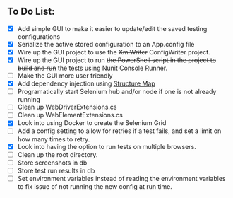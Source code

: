 ## To Do List:
- [x] Add simple GUI to make it easier to update/edit the saved testing configurations
- [x] Serialize the active stored configuration to an App.config file
- [x] Wire up the GUI project to use the ~~XmlWriter~~ ConfigWriter project.
- [x] Wire up the GUI project to run ~~the PowerShell script in the project to build and run~~ the tests using Nunit Console Runner.
- [ ] Make the GUI more user friendly
- [x] Add dependency injection using [Structure Map](http://structuremap.github.io/)
- [ ] Programatically start Selenium hub and/or node if one is not already running
- [ ] Clean up WebDriverExtensions.cs
- [ ] Clean up WebElementExtensions.cs
- [x] Look into using Docker to create the Selenium Grid
- [ ] Add a config setting to allow for retries if a test fails, and set a limit on how many times to retry.
- [x] Look into having the option to run tests on multiple browsers.
- [ ] Clean up the root directory.
- [ ] Store screenshots in db
- [ ] Store test run results in db
- [ ] Set environment variables instead of reading the environment variables to fix issue of not running the new config at run time.